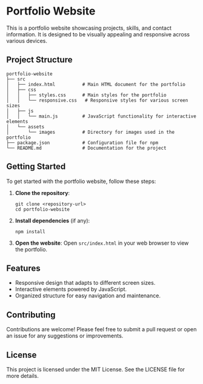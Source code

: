 # Portfolio Website

This is a portfolio website showcasing projects, skills, and contact information. It is designed to be visually appealing and responsive across various devices.

## Project Structure

```
portfolio-website
├── src
│   ├── index.html          # Main HTML document for the portfolio
│   ├── css
│   │   ├── styles.css      # Main styles for the portfolio
│   │   └── responsive.css   # Responsive styles for various screen sizes
│   ├── js
│   │   └── main.js         # JavaScript functionality for interactive elements
│   └── assets
│       └── images          # Directory for images used in the portfolio
├── package.json            # Configuration file for npm
└── README.md               # Documentation for the project
```

## Getting Started

To get started with the portfolio website, follow these steps:

1. **Clone the repository**:
   ```
   git clone <repository-url>
   cd portfolio-website
   ```

2. **Install dependencies** (if any):
   ```
   npm install
   ```

3. **Open the website**:
   Open `src/index.html` in your web browser to view the portfolio.

## Features

- Responsive design that adapts to different screen sizes.
- Interactive elements powered by JavaScript.
- Organized structure for easy navigation and maintenance.

## Contributing

Contributions are welcome! Please feel free to submit a pull request or open an issue for any suggestions or improvements.

## License

This project is licensed under the MIT License. See the LICENSE file for more details.